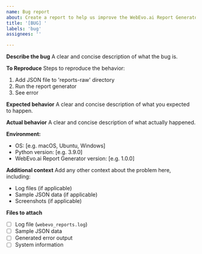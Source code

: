 ```yaml
---
name: Bug report
about: Create a report to help us improve the WebEvo.ai Report Generator
title: '[BUG] '
labels: 'bug'
assignees: ''

---
```


**Describe the bug**
A clear and concise description of what the bug is.

**To Reproduce**
Steps to reproduce the behavior:
1. Add JSON file to 'reports-raw' directory
2. Run the report generator
3. See error

**Expected behavior**
A clear and concise description of what you expected to happen.

**Actual behavior**
A clear and concise description of what actually happened.

**Environment:**
 - OS: [e.g. macOS, Ubuntu, Windows]
 - Python version: [e.g. 3.9.0]
 - WebEvo.ai Report Generator version: [e.g. 1.0.0]

**Additional context**
Add any other context about the problem here, including:
- Log files (if applicable)
- Sample JSON data (if applicable)
- Screenshots (if applicable)

**Files to attach**
- [ ] Log file (`webevo_reports.log`)
- [ ] Sample JSON data
- [ ] Generated error output
- [ ] System information
